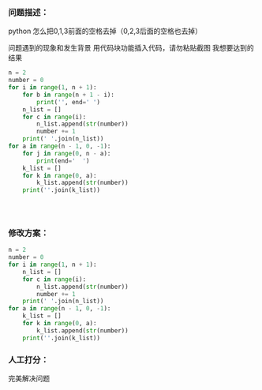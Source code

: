 ### 问题描述：
<p>python 怎么把0,1,3前面的空格去掉（0,2,3后面的空格也去掉）</p>
问题遇到的现象和发生背景
用代码块功能插入代码，请勿粘贴截图
我想要达到的结果

```python
n = 2
number = 0
for i in range(1, n + 1):
    for b in range(n + 1 - i):
        print('', end=' ')
    n_list = []
    for c in range(i):
        n_list.append(str(number))
        number += 1
    print(' '.join(n_list))
for a in range(n - 1, 0, -1):
    for j in range(0, n - a):
        print(end='  ')
    k_list = []
    for k in range(0, a):
        k_list.append(str(number))
    print(''.join(k_list))


 
```

### 修改方案：


```python
n = 2
number = 0
for i in range(1, n + 1):
    n_list = []
    for c in range(i):
        n_list.append(str(number))
        number += 1
    print(' '.join(n_list))
for a in range(n - 1, 0, -1):
    k_list = []
    for k in range(0, a):
        k_list.append(str(number))
    print(''.join(k_list))

```

### 人工打分：
完美解决问题
